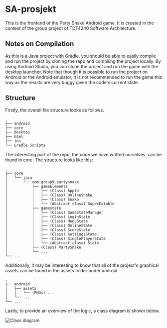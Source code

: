 # SA-prosjekt
This is the frontend of the Party Snake Android game. It is created in the context of the group project of TDT4240 Software Architecture.

## Notes on Compilation
As this is a Java project with Gradle, you should be able to easily compile and run the project by cloning the repo and compiling the project locally. By using Android Studio, you can clone the project and run the game with the desktop launcher. Note that though it is possible to run the project on Android or the Android emulator, it is not recommended to run the game this way as the results are very buggy given the code's current state.

## Structure
Firstly, the overall file structure looks as follows.
```
.
├── android
├── core
├── desktop
├── html
├── ios
└── Gradle Scripts
```

The interesting part of the repo, the code we have writted ourselves, can be found in core. The structure looks like this:
```
.
├── core
│   └── java
│       └── com.group9.partysnake
│           ├── gameElements
│           │   ├── (Class) Apple
│           │   ├── (Class) OnlineSnake
│           │   ├── (Class) Snake
│           │   └── (Abstract class) SuperEatable
│           ├── gamestate
│           │   ├── (Class) GameStateManager
│           │   ├── (Class) LoginState
│           │   ├── (Class) MenuState
│           │   ├── (Class) OnlineState
│           │   ├── (Class) ScoreState
│           │   ├── (Class) SettingsState
│           │   ├── (Class) SinglePlayerState
│           │   └── (Abstract class) State
│           ├── (Class) PartySnake
│           └── ...
└── ...
```

Additionally, it may be interesting to know that all of the project's graphical assets can be found in the assets folder under android.
```
.
├── android
│   ├── assets
│   │   └── (PNGs) ...
│   └── ...
└── ...
```

Lastly, to provide an overview of the logic, a class diagram is shown below.

![Class diagram](./classDiagram.png)
